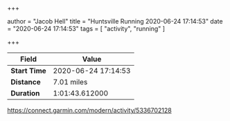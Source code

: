 +++

author = "Jacob Hell"
title = "Huntsville Running 2020-06-24 17:14:53"
date = "2020-06-24 17:14:53"
tags = [
    "activity", "running"
]

+++

<!--more-->

|Field  |Value  |
|--- | --- |
|**Start Time**|2020-06-24 17:14:53|
|**Distance**|7.01 miles|
|**Duration**|1:01:43.612000|

https://connect.garmin.com/modern/activity/5336702128